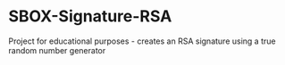 # SBOX-Signature-RSA
Project for educational purposes - creates an RSA signature using a true random number generator
